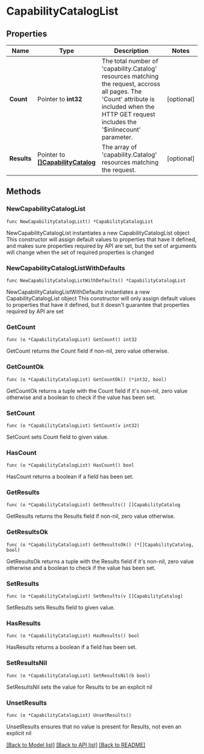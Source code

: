 # CapabilityCatalogList

## Properties

Name | Type | Description | Notes
------------ | ------------- | ------------- | -------------
**Count** | Pointer to **int32** | The total number of &#39;capability.Catalog&#39; resources matching the request, accross all pages. The &#39;Count&#39; attribute is included when the HTTP GET request includes the &#39;$inlinecount&#39; parameter. | [optional] 
**Results** | Pointer to [**[]CapabilityCatalog**](CapabilityCatalog.md) | The array of &#39;capability.Catalog&#39; resources matching the request. | [optional] 

## Methods

### NewCapabilityCatalogList

`func NewCapabilityCatalogList() *CapabilityCatalogList`

NewCapabilityCatalogList instantiates a new CapabilityCatalogList object
This constructor will assign default values to properties that have it defined,
and makes sure properties required by API are set, but the set of arguments
will change when the set of required properties is changed

### NewCapabilityCatalogListWithDefaults

`func NewCapabilityCatalogListWithDefaults() *CapabilityCatalogList`

NewCapabilityCatalogListWithDefaults instantiates a new CapabilityCatalogList object
This constructor will only assign default values to properties that have it defined,
but it doesn't guarantee that properties required by API are set

### GetCount

`func (o *CapabilityCatalogList) GetCount() int32`

GetCount returns the Count field if non-nil, zero value otherwise.

### GetCountOk

`func (o *CapabilityCatalogList) GetCountOk() (*int32, bool)`

GetCountOk returns a tuple with the Count field if it's non-nil, zero value otherwise
and a boolean to check if the value has been set.

### SetCount

`func (o *CapabilityCatalogList) SetCount(v int32)`

SetCount sets Count field to given value.

### HasCount

`func (o *CapabilityCatalogList) HasCount() bool`

HasCount returns a boolean if a field has been set.

### GetResults

`func (o *CapabilityCatalogList) GetResults() []CapabilityCatalog`

GetResults returns the Results field if non-nil, zero value otherwise.

### GetResultsOk

`func (o *CapabilityCatalogList) GetResultsOk() (*[]CapabilityCatalog, bool)`

GetResultsOk returns a tuple with the Results field if it's non-nil, zero value otherwise
and a boolean to check if the value has been set.

### SetResults

`func (o *CapabilityCatalogList) SetResults(v []CapabilityCatalog)`

SetResults sets Results field to given value.

### HasResults

`func (o *CapabilityCatalogList) HasResults() bool`

HasResults returns a boolean if a field has been set.

### SetResultsNil

`func (o *CapabilityCatalogList) SetResultsNil(b bool)`

 SetResultsNil sets the value for Results to be an explicit nil

### UnsetResults
`func (o *CapabilityCatalogList) UnsetResults()`

UnsetResults ensures that no value is present for Results, not even an explicit nil

[[Back to Model list]](../README.md#documentation-for-models) [[Back to API list]](../README.md#documentation-for-api-endpoints) [[Back to README]](../README.md)


